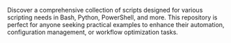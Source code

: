 Discover a comprehensive collection of scripts designed for various scripting needs in Bash, Python, PowerShell, and more. This repository is perfect for anyone seeking practical examples to enhance their automation, configuration management, or workflow optimization tasks. 